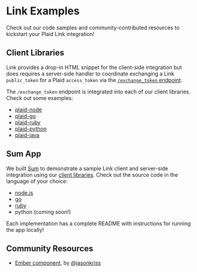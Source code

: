 # Link Examples

Check out our code samples and community-contributed resources to kickstart your Plaid Link integration!

## Client Libraries

Link provides a drop-in HTML snippet for the client-side integration but does requires a server-side handler to coordinate exchanging a Link `public_token` for a Plaid `access_token` via the [`/exchange_token` endpoint][10].

The `/exchange_token` endpoint is integrated into each of our client libraries. Check out some examples:

- [plaid-node][6]
- [plaid-go][7]
- [plaid-ruby][8]
- [plaid-python][9]
- [plaid-java][12]

## Sum App

We built [Sum][1] to demonstrate a sample Link client and server-side integration using our [client libraries](#client-libraries). Check out the source code in the language of your choice:
- [node.js][3]
- [go][4]
- [ruby][11]
- python (coming soon!)

Each implementation has a complete README with instructions for running the app locally!

## Community Resources

- [Ember component][5], by [@jasonkriss](https://github.com/jasonkriss)

[1]: https://link-demo.plaid.com
[2]: https://plaid.com/docs/#resources
[3]: https://github.com/plaid/link/tree/master/examples/node
[4]: https://github.com/plaid/link/tree/master/examples/go
[5]: https://github.com/jasonkriss/ember-plaid
[6]: https://github.com/plaid/plaid-node#examples
[7]: https://github.com/plaid/plaid-go#exchange-a-plaid-link-public_token-for-an-access_token
[8]: https://github.com/plaid/plaid-ruby#exchanging-a-link-public_token-for-a-plaid-access_token
[9]: https://github.com/plaid/plaid-python
[10]: https://github.com/plaid/link#exchange_token-endpoint
[11]: https://github.com/plaid/link/tree/master/examples/ruby
[12]: https://github.com/plaid/plaid-java#exchange-a-plaid-link-public_token-for-an-api-access_token
